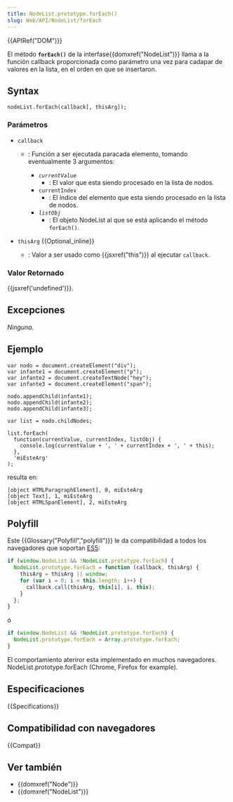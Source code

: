 ```yaml
---
title: NodeList.prototype.forEach()
slug: Web/API/NodeList/forEach
---
```


{{APIRef("DOM")}}

El método **`forEach()`** de la interfase{{domxref("NodeList")}} llama a la función callback proporcionada como parámetro una vez para cadapar de valores en la lista, en el orden en que se insertaron.

## Syntax

```
nodeList.forEach(callback[, thisArg]);
```

### Parámetros

- `callback`

  - : Función a ser ejecutada paracada elemento, tomando eventualmente 3 argumentos:

    - _`currentValue`_
      - : El valor que esta siendo procesado en la lista de nodos.
    - `currentIndex`
      - : El índice del elemento que esta siendo procesado en la lista de nodos.
    - _`listObj`_
      - : El objeto NodeList al que se está aplicando el método `forEach()`.

- `thisArg` {{Optional_inline}}
  - : Valor a ser usado como {{jsxref("this")}} al ejecutar `callback`.

### Valor Retornado

{{jsxref('undefined')}}.

## Excepciones

_Ninguna_.

## Ejemplo

```
var nodo = document.createElement("div");
var infante1 = document.createElement("p");
var infante2 = document.createTextNode("hey");
var infante3 = document.createElement("span");

nodo.appendChild(infante1);
nodo.appendChild(infante2);
nodo.appendChild(infante3);

var list = nodo.childNodes;

list.forEach(
  function(currentValue, currentIndex, listObj) {
    console.log(currentValue + ', ' + currentIndex + ', ' + this);
  },
  'miEsteArg'
);
```

resulta en:

```
[object HTMLParagraphElement], 0, miEsteArg
[object Text], 1, miEsteArg
[object HTMLSpanElement], 2, miEsteArg
```

## Polyfill

Este {{Glossary("Polyfill","polyfill")}} le da compatibilidad a todos los navegadores que soportan [ES5](https://caniuse.com/#search=es5):

```js
if (window.NodeList && !NodeList.prototype.forEach) {
  NodeList.prototype.forEach = function (callback, thisArg) {
    thisArg = thisArg || window;
    for (var i = 0; i < this.length; i++) {
      callback.call(thisArg, this[i], i, this);
    }
  };
}
```

ó

```js
if (window.NodeList && !NodeList.prototype.forEach) {
  NodeList.prototype.forEach = Array.prototype.forEach;
}
```

El comportamiento ateriror esta implementado en muchos navegadores. NodeList.prototype.forEach (Chrome, Firefox for example).

## Especificaciones

{{Specifications}}

## Compatibilidad con navegadores

{{Compat}}

## Ver también

- {{domxref("Node")}}
- {{domxref("NodeList")}}
